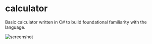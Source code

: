 # calculator

Basic calculator written in C# to build foundational familiarity with the language. 

![screenshot](https://github.com/erikamaker/calculator/assets/118931925/8c47e5ce-0101-454f-8fb4-e06c5d33abd7)
